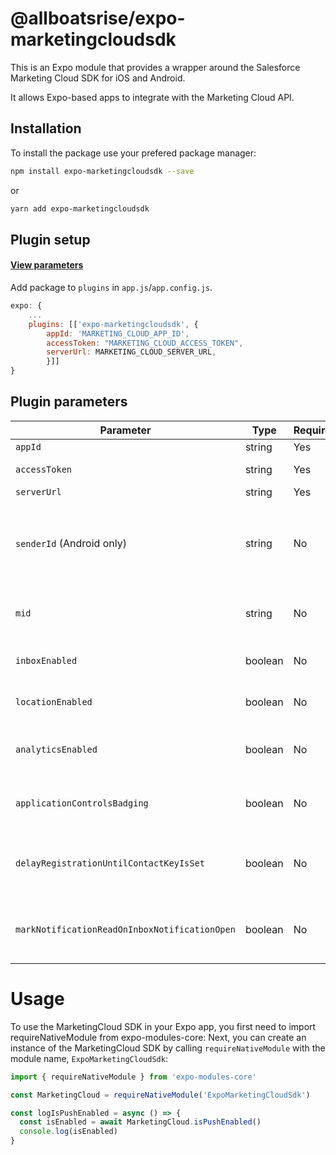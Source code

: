 # @allboatsrise/expo-marketingcloudsdk

This is an Expo module that provides a wrapper around the Salesforce Marketing Cloud SDK for iOS and Android.

It allows Expo-based apps to integrate with the Marketing Cloud API.

## Installation

To install the package use your prefered package manager:

```bash
npm install expo-marketingcloudsdk --save
```
or
```bash
yarn add expo-marketingcloudsdk
```

## Plugin setup
#### [View parameters](#plugin-parameters)

Add package to `plugins` in `app.js`/`app.config.js`.

```javascript
expo: {
    ...
    plugins: [['expo-marketingcloudsdk', {
        appId: 'MARKETING_CLOUD_APP_ID',
        accessToken: "MARKETING_CLOUD_ACCESS_TOKEN",
        serverUrl: MARKETING_CLOUD_SERVER_URL,
        }]]
}
```

## Plugin parameters

| Parameter                                     | Type    | Required | Description                                                                                                                                         |
| --------------------------------------------- | ------- | -------- | --------------------------------------------------------------------------------------------------------------------------------------------------- |
| `appId`                                       | string  | Yes      | Marketing Cloud app id                                                                                                                              |
| `accessToken`                                 | string  | Yes      | Marketing Cloud access token                                                                                                                        |
| `serverUrl`                                   | string  | Yes      | Marketing Cloud server url                                                                                                                          |
| `senderId` (Android only)                     | string  | No       | Marketing Cloud FCM sender id. Defaults to `project_info.project_number` defined in `android.googleServicesFile` (google-services.json) if defined. |
| `mid`                                         | string  | No       | Sets the configuration value to use for the Salesforce MarketingCloud Tenant Specific mid.                                                          |
| `inboxEnabled`                                | boolean | No       | Sets the configuration flag that enables or disables inbox services                                                                                 |
| `locationEnabled`                             | boolean | No       | Sets the configuration flag that enables or disables location services                                                                              |
| `analyticsEnabled`                            | boolean | No       | Sets the configuration flag that enables or disables Salesforce MarketingCloud Analytics services                                                   |
| `applicationControlsBadging`                  | boolean | No       | Sets the configuration value which enables or disables application control over badging                                                             |
| `delayRegistrationUntilContactKeyIsSet`       | boolean | No       | Sets the configuration value which enables or disables application control over delaying SDK registration until a contact key is set                |
| `markNotificationReadOnInboxNotificationOpen` | boolean | No       | Sets the configuration value which enables or disables marking inbox notifications as read on open (Android only)                                   |

# Usage

To use the MarketingCloud SDK in your Expo app, you first need to import requireNativeModule from expo-modules-core:
Next, you can create an instance of the MarketingCloud SDK by calling `requireNativeModule` with the module name, `ExpoMarketingCloudSdk`:

```typescript
import { requireNativeModule } from 'expo-modules-core'

const MarketingCloud = requireNativeModule('ExpoMarketingCloudSdk')

const logIsPushEnabled = async () => {
  const isEnabled = await MarketingCloud.isPushEnabled()
  console.log(isEnabled)
}
```

